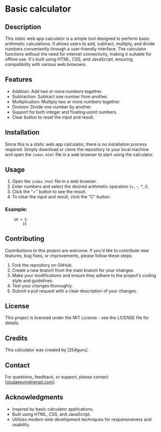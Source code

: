 # Basic calculator

## Description
This static web app calculator is a simple tool designed to perform basic arithmetic calculations. It allows users to add, subtract, multiply, and divide numbers conveniently through a user-friendly interface. The calculator functions without the need for internet connectivity, making it suitable for offline use. It's built using HTML, CSS, and JavaScript, ensuring compatibility with various web browsers.

## Features
- Addition: Add two or more numbers together.
- Subtraction: Subtract one number from another.
- Multiplication: Multiply two or more numbers together.
- Division: Divide one number by another.
- Support for both integer and floating-point numbers.
- Clear button to reset the input and result.

## Installation
Since this is a static web app calculator, there is no installation process required. Simply download or clone the repository to your local machine and open the `index.html` file in a web browser to start using the calculator.

## Usage
1. Open the `index.html` file in a web browser.
2. Enter numbers and select the desired arithmetic operation (+, -, *, /).
3. Click the "=" button to see the result.
4. To clear the input and result, click the "C" button.


### Example:
        10 + 5
            15


## Contributing
Contributions to this project are welcome. If you'd like to contribute new features, bug fixes, or improvements, please follow these steps:
1. Fork the repository on GitHub.
2. Create a new branch from the main branch for your changes.
3. Make your modifications and ensure they adhere to the project's coding style and guidelines.
4. Test your changes thoroughly.
5. Submit a pull request with a clear description of your changes.

## License
This project is licensed under the MIT License - see the LICENSE file for details.

## Credits
This calculator was created by [254guru].


## Contact
For questions, feedback, or support, please contact [oludakevin@gmail.com].

## Acknowledgments
- Inspired by basic calculator applications.
- Built using HTML, CSS, and JavaScript.
- Utilizes modern web development techniques for responsiveness and usability.
